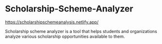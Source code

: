 # Scholarship-Scheme-Analyzer
https://scholarshipschemeanalysis.netlify.app/

Scholarship scheme analyzer is a tool that helps students and organizations analyze various scholarship opportunities available to them.
